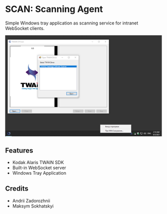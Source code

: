 SCAN: Scanning Agent
====================

Simple Windows tray application as scanning service for intranet WebSocket clients.

![Screenshot](/Resources/screenshot.png)

Features
--------

* Kodak Alaris TWAIN SDK
* Built-in WebSocket server
* Windows Tray Application

Credits
-------

* Andrii Zadorozhnii
* Maksym Sokhatskyi

